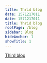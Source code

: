 ```yaml
---
title: Thrid blog
date: 1571217011
date: 1571217011
title: Thrid blog
rootPage: /blog
sidebar: Blog
hideAnchor: 1
showTitle: 1
---
```


[Third blog][1]

 [1]: /blog/third-blog
